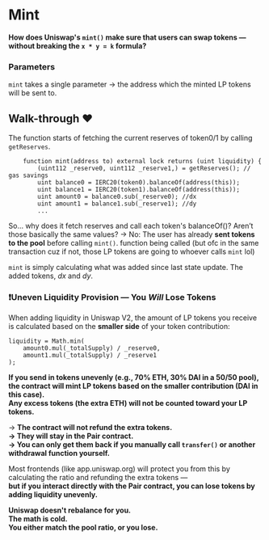# Mint

**How does Uniswap's `mint()` make sure that users can swap tokens — without breaking the `x * y = k` formula?**

### Parameters

`mint` takes a single parameter
&rarr; the address which the minted LP tokens will be sent to.

## Walk-through ♥

The function starts of fetching the current reserves of token0/1 by calling `getReserves`.

```solidity
    function mint(address to) external lock returns (uint liquidity) {
        (uint112 _reserve0, uint112 _reserve1,) = getReserves(); // gas savings
        uint balance0 = IERC20(token0).balanceOf(address(this));
        uint balance1 = IERC20(token1).balanceOf(address(this));
        uint amount0 = balance0.sub(_reserve0); //dx
        uint amount1 = balance1.sub(_reserve1); //dy
        ...
```

So… why does it fetch reserves and call each token's balanceOf()?
Aren’t those basically the same values?
&rarr; No:
The user has already **sent tokens to the pool** before calling `mint()`. function being called (but ofc in the same transaction cuz if not, those LP tokens are going to whoever calls `mint` lol)

`mint` is simply calculating what was added since last state update. The added tokens, _dx_ and _dy_.

### ❗️Uneven Liquidity Provision — You _Will_ Lose Tokens

When adding liquidity in Uniswap V2, the amount of LP tokens you receive is calculated based on the **smaller side** of your token contribution:

```solidity
liquidity = Math.min(
    amount0.mul(_totalSupply) / _reserve0,
    amount1.mul(_totalSupply) / _reserve1
);
```

**If you send in tokens unevenly (e.g., 70% ETH, 30% DAI in a 50/50 pool), the contract will mint LP tokens based on the smaller contribution (DAI in this case).  
Any excess tokens (the extra ETH) will not be counted toward your LP tokens.**

→ **The contract will not refund the extra tokens.  
→ They will stay in the Pair contract.  
→ You can only get them back if you manually call `transfer()` or another withdrawal function yourself.**

Most frontends (like app.uniswap.org) will protect you from this by calculating the ratio and refunding the extra tokens —  
**but if you interact directly with the Pair contract, you can lose tokens by adding liquidity unevenly.**

**Uniswap doesn't rebalance for you.  
The math is cold.  
You either match the pool ratio, or you lose.**
